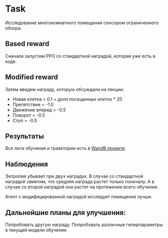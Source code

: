 # Task
Исследование многокомнатного помещения сенсором ограниченного обзора.

## Based reward
Сначала запустим PPO со стандартной наградой, которая уже есть в коде.

## Modified reward
Затем введем награду, которую обсуждали на лекции:
- Новая клетка = 0.1 + доля посещенных клеток * 20
- Препятствие = -1.0
- Движение вперед = -0.5
- Поворот = -0.5
- Стоп = -0.5

## Результаты

Все логи обучения и траектории есть в [WandB проекте](https://wandb.ai/margaritatsobenko/task_5).

## Наблюдения

Энтропия убывает при двух наградах.
В случае со стандартной наградой заметим, что средняя награда растет только поначалу. А в случае со второй наградой она
растет на протяжении всего обучения.

Агент с модифицированной наградой исследует помещение лучше.
  
## Дальнейшие планы для улучшения:

Попробовать другую награду. Попробовать различные гиперпараметры в текущей модели обучения.
